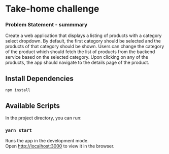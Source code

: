 # Take-home challenge 

### Problem Statement - summmary
Create a web application that displays a listing of products with a category select
dropdown. By default, the first category should be selected and the
products of that category should be shown. Users can change the category of the product which should fetch the list of products from the
backend service based on the selected category. Upon clicking on any of the products, the app should navigate to the details page of the product.

## Install Dependencies

    npm install

## Available Scripts

In the project directory, you can run:

### `yarn start`

Runs the app in the development mode.\
Open [http://localhost:3000](http://localhost:3000) to view it in the browser.

